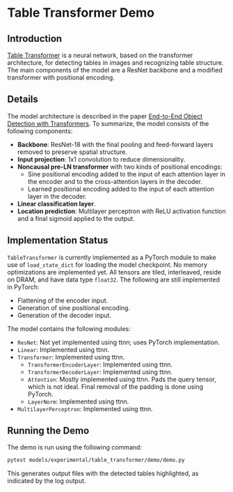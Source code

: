# Table Transformer Demo

## Introduction

[Table Transformer](https://github.com/microsoft/table-transformer) is a neural network, based on the transformer architecture, for detecting tables in images and recognizing table structure. The main components of the model are a ResNet backbone and a modified transformer with positional encoding.

## Details

The model architecture is described in the paper
[End-to-End Object Detection with Transformers](https://arxiv.org/abs/2005.12872).
To summarize, the model consists of the following components:

- **Backbone**: ResNet-18 with the final pooling and feed-forward layers removed to preserve spatial structure.
- **Input projection**: 1x1 convolution to reduce dimensionality.
- **Noncausal pre-LN transformer** with two kinds of positional encodings:
  - Sine positional encoding added to the input of each attention layer in the encoder and to the cross-attention layers in the decoder.
  - Learned positional encoding added to the input of each attention layer in the decoder.
- **Linear classification layer**.
- **Location prediction**: Multilayer perceptron with ReLU activation function and a final sigmoid applied to the output.

## Implementation Status

`TableTransformer` is currently implemented as a PyTorch module to make use of `load_state_dict` for loading the model checkpoint. No memory optimizations are implemented yet. All tensors are tiled, interleaved, reside on DRAM, and have data type `float32`. The following are still implemented in PyTorch:

- Flattening of the encoder input.
- Generation of sine positional encoding.
- Generation of the decoder input.

The model contains the following modules:

- `ResNet`: Not yet implemented using ttnn; uses PyTorch implementation.
- `Linear`: Implemented using ttnn.
- `Transformer`: Implemented using ttnn.
  - `TransformerEncoderLayer`: Implemented using ttnn.
  - `TransformerDecoderLayer`: Implemented using ttnn.
  - `Attention`: Mostly implemented using ttnn. Pads the query tensor, which is not ideal. Final removal of the padding is done using PyTorch.
  - `LayerNorm`: Implemented using ttnn.
- `MultilayerPerceptron`: Implemented using ttnn.

## Running the Demo

The demo is run using the following command:

```sh
pytest models/experimental/table_transformer/demo/demo.py
```

This generates output files with the detected tables highlighted, as indicated by the log output.
